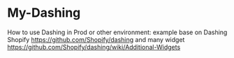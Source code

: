 # My-Dashing
How to use Dashing in Prod or other environment: example
base on Dashing Shopify https://github.com/Shopify/dashing  and many widget https://github.com/Shopify/dashing/wiki/Additional-Widgets

